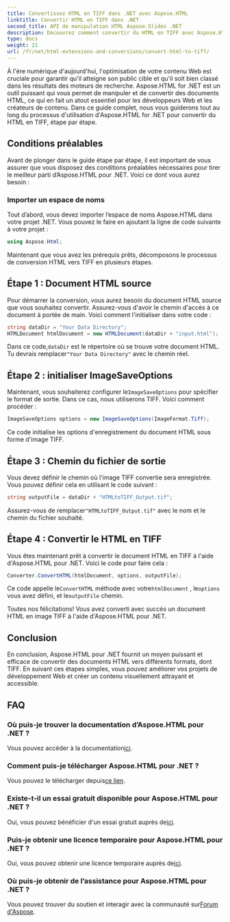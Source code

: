```yaml
---
title: Convertissez HTML en TIFF dans .NET avec Aspose.HTML
linktitle: Convertir HTML en TIFF dans .NET
second_title: API de manipulation HTML Aspose.Slides .NET
description: Découvrez comment convertir du HTML en TIFF avec Aspose.HTML pour .NET. Suivez notre guide étape par étape pour une optimisation efficace du contenu Web.
type: docs
weight: 21
url: /fr/net/html-extensions-and-conversions/convert-html-to-tiff/
---
```


À l'ère numérique d'aujourd'hui, l'optimisation de votre contenu Web est cruciale pour garantir qu'il atteigne son public cible et qu'il soit bien classé dans les résultats des moteurs de recherche. Aspose.HTML for .NET est un outil puissant qui vous permet de manipuler et de convertir des documents HTML, ce qui en fait un atout essentiel pour les développeurs Web et les créateurs de contenu. Dans ce guide complet, nous vous guiderons tout au long du processus d'utilisation d'Aspose.HTML for .NET pour convertir du HTML en TIFF, étape par étape.

## Conditions préalables

Avant de plonger dans le guide étape par étape, il est important de vous assurer que vous disposez des conditions préalables nécessaires pour tirer le meilleur parti d’Aspose.HTML pour .NET. Voici ce dont vous aurez besoin :

### Importer un espace de noms

Tout d’abord, vous devez importer l’espace de noms Aspose.HTML dans votre projet .NET. Vous pouvez le faire en ajoutant la ligne de code suivante à votre projet :

```csharp
using Aspose.Html;
```

Maintenant que vous avez les prérequis prêts, décomposons le processus de conversion HTML vers TIFF en plusieurs étapes.

## Étape 1 : Document HTML source

Pour démarrer la conversion, vous aurez besoin du document HTML source que vous souhaitez convertir. Assurez-vous d'avoir le chemin d'accès à ce document à portée de main. Voici comment l'initialiser dans votre code :

```csharp
string dataDir = "Your Data Directory";
HTMLDocument htmlDocument = new HTMLDocument(dataDir + "input.html");
```

 Dans ce code,`dataDir` est le répertoire où se trouve votre document HTML. Tu devrais remplacer`"Your Data Directory"` avec le chemin réel.

## Étape 2 : initialiser ImageSaveOptions

 Maintenant, vous souhaiterez configurer le`ImageSaveOptions` pour spécifier le format de sortie. Dans ce cas, nous utiliserons TIFF. Voici comment procéder :

```csharp
ImageSaveOptions options = new ImageSaveOptions(ImageFormat.Tiff);
```

Ce code initialise les options d'enregistrement du document HTML sous forme d'image TIFF.

## Étape 3 : Chemin du fichier de sortie

Vous devez définir le chemin où l'image TIFF convertie sera enregistrée. Vous pouvez définir cela en utilisant le code suivant :

```csharp
string outputFile = dataDir + "HTMLtoTIFF_Output.tif";
```

 Assurez-vous de remplacer`"HTMLtoTIFF_Output.tif"` avec le nom et le chemin du fichier souhaité.

## Étape 4 : Convertir le HTML en TIFF

Vous êtes maintenant prêt à convertir le document HTML en TIFF à l'aide d'Aspose.HTML pour .NET. Voici le code pour faire cela :

```csharp
Converter.ConvertHTML(htmlDocument, options, outputFile);
```

 Ce code appelle le`ConvertHTML` méthode avec votre`htmlDocument` , le`options` vous avez défini, et le`outputFile` chemin.

Toutes nos félicitations! Vous avez converti avec succès un document HTML en image TIFF à l'aide d'Aspose.HTML pour .NET.

## Conclusion

En conclusion, Aspose.HTML pour .NET fournit un moyen puissant et efficace de convertir des documents HTML vers différents formats, dont TIFF. En suivant ces étapes simples, vous pouvez améliorer vos projets de développement Web et créer un contenu visuellement attrayant et accessible.

## FAQ

### Où puis-je trouver la documentation d’Aspose.HTML pour .NET ?
Vous pouvez accéder à la documentation[ici](https://reference.aspose.com/html/net/).

### Comment puis-je télécharger Aspose.HTML pour .NET ?
 Vous pouvez le télécharger depuis[ce lien](https://releases.aspose.com/html/net/).

### Existe-t-il un essai gratuit disponible pour Aspose.HTML pour .NET ?
 Oui, vous pouvez bénéficier d'un essai gratuit auprès de[ici](https://releases.aspose.com/).

### Puis-je obtenir une licence temporaire pour Aspose.HTML pour .NET ?
 Oui, vous pouvez obtenir une licence temporaire auprès de[ici](https://purchase.aspose.com/temporary-license/).

### Où puis-je obtenir de l’assistance pour Aspose.HTML pour .NET ?
 Vous pouvez trouver du soutien et interagir avec la communauté sur[Forum d'Aspose](https://forum.aspose.com/).